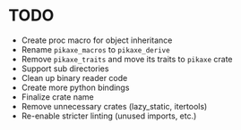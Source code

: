 # TODO
- Create proc macro for object inheritance
- Rename `pikaxe_macros` to `pikaxe_derive`
- Remove `pikaxe_traits` and move its traits to `pikaxe` crate
- Support sub directories
- Clean up binary reader code
- Create more python bindings
- Finalize crate name
- Remove unnecessary crates (lazy_static, itertools)
- Re-enable stricter linting (unused imports, etc.)